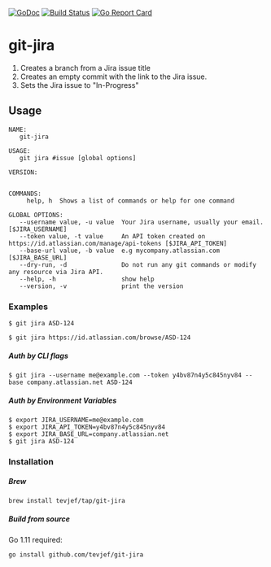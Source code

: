 
[![GoDoc](https://godoc.org/github.com/tevjef/git-jira?status.svg)](https://godoc.org/github.com/tevjef/git-jira)
[![Build Status](https://travis-ci.org/tevjef/git-jira.svg?branch=master)](https://travis-ci.org/tevjef/git-jira)
[![Go Report Card](https://goreportcard.com/badge/github.com/tevjef/git-jira)](https://goreportcard.com/report/github.com/tevjef/git-jira)

# git-jira

1. Creates a branch from a Jira issue title
2. Creates an empty commit with the link to the Jira issue.
3. Sets the Jira issue to "In-Progress"

## Usage

```
NAME:
   git-jira 

USAGE:
   git jira #issue [global options]

VERSION:


COMMANDS:
     help, h  Shows a list of commands or help for one command

GLOBAL OPTIONS:
   --username value, -u value  Your Jira username, usually your email. [$JIRA_USERNAME]
   --token value, -t value     An API token created on https://id.atlassian.com/manage/api-tokens [$JIRA_API_TOKEN]
   --base-url value, -b value  e.g mycompany.atlassian.com [$JIRA_BASE_URL]
   --dry-run, -d               Do not run any git commands or modify any resource via Jira API.
   --help, -h                  show help
   --version, -v               print the version

```

### Examples

```
$ git jira ASD-124
```
```
$ git jira https://id.atlassian.com/browse/ASD-124
```

##### Auth by CLI flags
```
$ git jira --username me@example.com --token y4bv87n4y5c845nyv84 --base company.atlassian.net ASD-124
```

##### Auth by Environment Variables
```
$ export JIRA_USERNAME=me@example.com
$ export JIRA_API_TOKEN=y4bv87n4y5c845nyv84
$ export JIRA_BASE_URL=company.atlassian.net
$ git jira ASD-124
```

### Installation

##### Brew

```bash
brew install tevjef/tap/git-jira
```

##### Build from source

Go 1.11 required:
```bash
go install github.com/tevjef/git-jira
```



